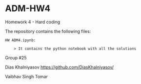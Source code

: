 # ADM-HW4
Homework 4 - Hard coding

The repository contains the following files:

    HW ADM4.ipynb:

        > It contains the python notebook with all the solutions

Group #25

Dias Khalniyasov https://github.com/DiasKhalniyasov/

Vaibhav Singh Tomar
